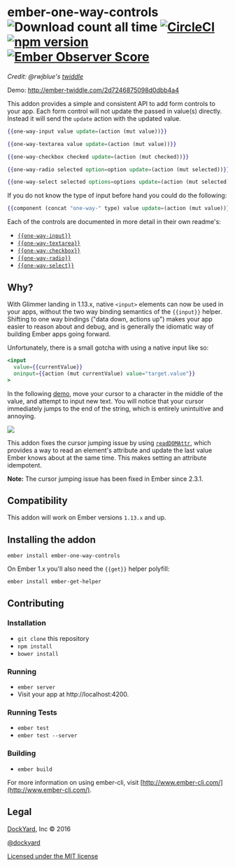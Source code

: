 # ember-one-way-controls ![Download count all time](https://img.shields.io/npm/dt/ember-one-way-controls.svg) [![CircleCI](https://circleci.com/gh/DockYard/ember-one-way-controls.svg?style=shield)](https://circleci.com/gh/DockYard/ember-one-way-controls) [![npm version](https://badge.fury.io/js/ember-one-way-controls.svg)](https://badge.fury.io/js/ember-one-way-controls) [![Ember Observer Score](http://emberobserver.com/badges/ember-one-way-controls.svg)](http://emberobserver.com/addons/ember-one-way-controls)
*Credit: @rwjblue's [twiddle](https://gist.github.com/rwjblue/2d7246875098d0dbb4a4)*

Demo: http://ember-twiddle.com/2d7246875098d0dbb4a4

This addon provides a simple and consistent API to add form controls to your app. Each form control will not update the passed in value(s) directly. Instead it will send the `update` action with the updated value.

```hbs
{{one-way-input value update=(action (mut value))}}

{{one-way-textarea value update=(action (mut value))}}

{{one-way-checkbox checked update=(action (mut checked))}}

{{one-way-radio selected option=option update=(action (mut selected))}}

{{one-way-select selected options=options update=(action (mut selected))}}
```

If you do not know the type of input before hand you could do the following:

```hbs
{{component (concat "one-way-" type) value update=(action (mut value))}}
```

Each of the controls are documented in more detail in their own readme's:
 - [`{{one-way-input}}`](https://github.com/DockYard/ember-one-way-controls/blob/master/docs/one-way-input.md)
 - [`{{one-way-textarea}}`](https://github.com/DockYard/ember-one-way-controls/blob/master/docs/one-way-textarea.md)
 - [`{{one-way-checkbox}}`](https://github.com/DockYard/ember-one-way-controls/blob/master/docs/one-way-checkbox.md)
 - [`{{one-way-radio}}`](https://github.com/DockYard/ember-one-way-controls/blob/master/docs/one-way-radio.md)
 - [`{{one-way-select}}`](https://github.com/DockYard/ember-one-way-controls/blob/master/docs/one-way-select.md)

## Why?

With Glimmer landing in 1.13.x, native `<input>` elements can now be used in your apps, without the two way binding semantics of the `{{input}}` helper. Shifting to one way bindings ("data down, actions up") makes your app easier to reason about and debug, and is generally the idiomatic way of building Ember apps going forward.

Unfortunately, there is a small gotcha with using a native input like so:

```hbs
<input
  value={{currentValue}}
  oninput={{action (mut currentValue) value="target.value"}}
>
```

In the following [demo](http://jsbin.com/juxedi/edit?output), move your cursor to a character in the middle of the value, and attempt to input new text. You will notice that your cursor immediately jumps to the end of the string, which is entirely unintuitive and annoying.

![](https://i.imgur.com/D0pReSs.jpg)

This addon fixes the cursor jumping issue by using [`readDOMAttr`](http://emberjs.com/api/classes/Ember._MetamorphView.html#method_readDOMAttr), which provides a way to read an element's attribute and update the last value Ember knows about at the same time. This makes setting an attribute idempotent.

__Note:__ The cursor jumping issue has been fixed in Ember since 2.3.1.

## Compatibility

This addon will work on Ember versions `1.13.x` and up.

## Installing the addon

```
ember install ember-one-way-controls
```

On Ember 1.x you'll also need the `{{get}}` helper polyfill:

```
ember install ember-get-helper
```

## Contributing

### Installation

* `git clone` this repository
* `npm install`
* `bower install`

### Running

* `ember server`
* Visit your app at http://localhost:4200.

### Running Tests

* `ember test`
* `ember test --server`

### Building

* `ember build`

For more information on using ember-cli, visit [http://www.ember-cli.com/](http://www.ember-cli.com/).

## Legal

[DockYard](http://dockyard.com/ember-consulting), Inc &copy; 2016

[@dockyard](http://twitter.com/dockyard)

[Licensed under the MIT license](http://www.opensource.org/licenses/mit-license.php)
